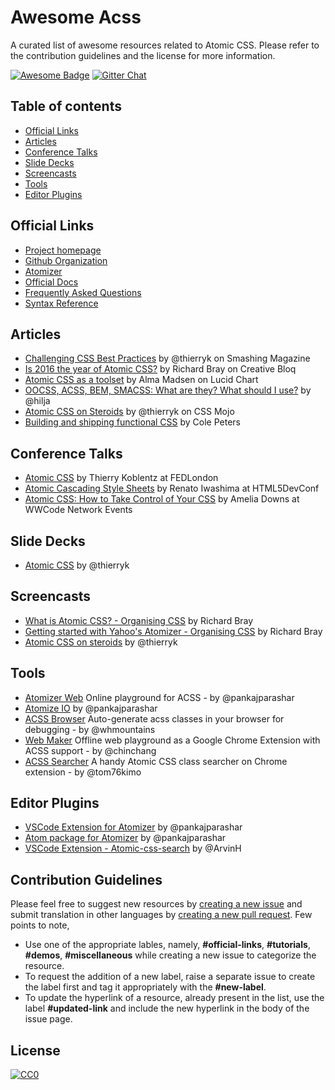 # Awesome Acss  

A curated list of awesome resources related to Atomic CSS. Please refer to the contribution guidelines and the license for more information.

[![Awesome Badge](https://cdn.rawgit.com/sindresorhus/awesome/d7305f38d29fed78fa85652e3a63e154dd8e8829/media/badge.svg)](https://github.com/sindresorhus/awesome)
[![Gitter Chat](https://badges.gitter.im/sindresorhus/awesome.svg)](https://gitter.im/acss-io/atomizer)

## Table of contents  

  - [Official Links](#official-links)
  - [Articles](#articles)
  - [Conference Talks](#conference-talks)
  - [Slide Decks](#slide-decks)
  - [Screencasts](#screencasts)  
  - [Tools](#tools)
  - [Editor Plugins](#editor-plugins)
  
## Official Links

  - [Project homepage](http://acss.io/)
  - [Github Organization](https://github.com/acss-io)
  - [Atomizer](https://github.com/acss-io/atomizer)
  - [Official Docs](http://acss.io/quick-start.html)
  - [Frequently Asked Questions](http://acss.io/frequently-asked-questions.html)
  - [Syntax Reference](http://acss.io/reference)
  
## Articles

  - [Challenging CSS Best Practices](https://www.smashingmagazine.com/2013/10/challenging-css-best-practices-atomic-approach/) by @thierryk on Smashing Magazine
  - [Is 2016 the year of Atomic CSS?](http://www.creativebloq.com/css3/atomic-css-11619006) by Richard Bray on Creative Bloq
  - [Atomic CSS as a toolset](https://www.lucidchart.com/techblog/2014/01/31/atomic-css-tool-set/) by Alma Madsen on Lucid Chart
  - [OOCSS, ACSS, BEM, SMACSS: What are they? What should I use?](http://clubmate.fi/oocss-acss-bem-smacss-what-are-they-what-should-i-use/) by @hilja
  - [Atomic CSS on Steroids](http://www.cssmojo.com/atomic-css-on-steroids/) by @thierryk on CSS Mojo
  - [Building and shipping functional CSS](https://blog.colepeters.com/building-and-shipping-functional-css/) by Cole Peters
  
## Conference Talks

  - [Atomic CSS](https://www.youtube.com/watch?v=bokjM0ZaizQ) by Thierry Koblentz at FEDLondon
  - [Atomic Cascading Style Sheets](https://www.youtube.com/watch?v=ojj_-6Xiud4) by Renato Iwashima at HTML5DevConf
  - [Atomic CSS: How to Take Control of Your CSS](https://www.youtube.com/watch?v=P2seO1yYz88) by Amelia Downs at WWCode Network Events
  
## Slide Decks  
  
  - [Atomic CSS](https://www.haikudeck.com/atomic-css-science-and-technology-presentation-dJ0xlFjhBQ) by @thierryk  
  
## Screencasts

  - [What is Atomic CSS? - Organising CSS](https://www.youtube.com/watch?v=NRqbLuKKOlE) by Richard Bray
  - [Getting started with Yahoo's Atomizer - Organising CSS](https://www.youtube.com/watch?v=dX_oVU2TiVo) by Richard Bray
  - [Atomic CSS on steroids](https://www.youtube.com/watch?v=988XpUvzslE) by @thierryk
  
## Tools

  - [Atomizer Web](http://pankajparashar.com/atomizer-web/) Online playground for ACSS - by @pankajparashar
  - [Atomize IO](https://atomize-io.herokuapp.com) by @pankajparashar
  - [ACSS Browser](https://github.com/acss-io/acss-browser) Auto-generate acss classes in your browser for debugging - by @whmountains
  - [Web Maker](https://webmakerapp.com) Offline web playground as a Google Chrome Extension with ACSS support - by @chinchang
  - [ACSS Searcher](https://chrome.google.com/webstore/detail/acss-searcher/jfjnohnigljooioglaeegkjkggjmamjo) A handy Atomic CSS class searcher on Chrome extension - by @tom76kimo
  
## Editor Plugins

  - [VSCode Extension for Atomizer](https://marketplace.visualstudio.com/items?itemName=pankaj-parashar.atomizer) by @pankajparashar
  - [Atom package for Atomizer](https://atom.io/packages/atomizer) by @pankajparashar
  - [VSCode Extension - Atomic-css-search](https://atom.io/packages/atomizer) by @ArvinH

  
## Contribution Guidelines  

Please feel free to suggest new resources by [creating a new issue](https://github.com/pankajparashar/awesome-acss/issues) and submit translation in other languages by [creating a new pull request](https://github.com/pankajparashar/awesome-acss/pulls). Few points to note,

  - Use one of the appropriate lables, namely, **#official-links**, **#tutorials**, **#demos**, **#miscellaneous** while creating a new issue to categorize the resource.
  - To request the addition of a new label, raise a separate issue to create the label first and tag it appropriately with the **#new-label**.
  - To update the hyperlink of a resource, already present in the list, use the label **#updated-link** and include the new hyperlink in the body of the issue page.

## License  

[![CC0](https://i.creativecommons.org/p/zero/1.0/88x31.png)](https://creativecommons.org/publicdomain/zero/1.0/)  
